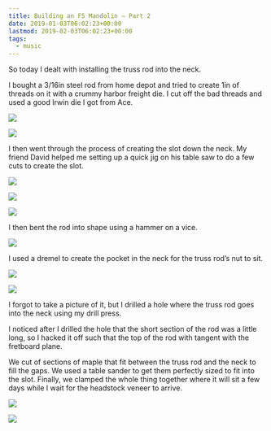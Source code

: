 ```yaml
---
title: Building an F5 Mandolin – Part 2
date: 2019-01-03T06:02:23+00:00
lastmod: 2019-02-03T06:02:23+00:00
tags:
  - music
---
```


So today I dealt with installing the truss rod into the neck.

I bought a 3/16in steel rod from home depot and tried to create 1in of threads on it with a crummy harbor freight die. I cut off the bad threads and used a good Irwin die I got from Ace.


![](/assets/IMG_2559.jpg)

![](/assets/IMG_2560.jpg)

I then went through the process of creating the slot down the neck. My friend David helped me setting up a quick jig on his table saw to do a few cuts to create the slot.

![](/assets/IMG_2555.jpg)
 
![](/assets/IMG_2557.jpg)
 
![](/assets/IMG_2558.jpg)

I then bent the rod into shape using a hammer on a vice.

![](/assets/IMG_2562.jpg)

I used a dremel to create the pocket in the neck for the truss rod&#8217;s nut to sit.

![](/assets/IMG_2564.jpg)
 
![](/assets/IMG_2565.jpg)

I forgot to take a picture of it, but I drilled a hole where the truss rod goes into the neck using my drill press.

I noticed after I drilled the hole that the short section of the rod was a little long, so I hacked it off such that the top of the rod with tangent with the fretboard plane.

We cut of sections of maple that fit between the truss rod and the neck to fill the gaps. We used a table sander to get them perfectly sized to fit into the slot. Finally, we clamped the whole thing together where it will sit a few days while I wait for the headstock veneer to arrive.

![](/assets/IMG_2568.jpg)
 
![](/assets/IMG_2571.jpg)
